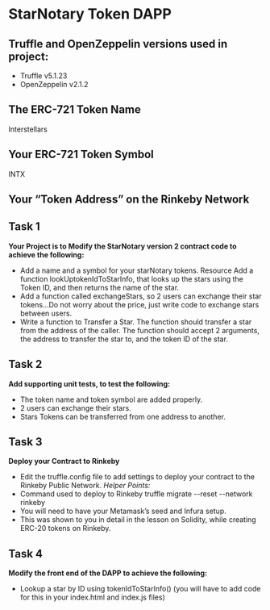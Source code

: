 # StarNotary Token DAPP

## Truffle and OpenZeppelin versions used in project:
- Truffle v5.1.23
- OpenZeppelin v2.1.2

## The ERC-721 Token Name
Interstellars

## Your ERC-721 Token Symbol
INTX

## Your “Token Address” on the Rinkeby Network




## Task 1
**Your Project is to Modify the StarNotary version 2 contract code to achieve the following:**
- Add a name and a symbol for your starNotary tokens. Resource
Add a function lookUptokenIdToStarInfo, that looks up the stars using the Token ID, and then returns the name of the star.
- Add a function called exchangeStars, so 2 users can exchange their star tokens...Do not worry about the price, just write code to exchange stars between users.
- Write a function to Transfer a Star. The function should transfer a star from the address of the caller. The function should accept 2 arguments, the address to transfer the star to, and the token ID of the star.

## Task 2
**Add supporting unit tests, to test the following:**
- The token name and token symbol are added properly.
- 2 users can exchange their stars.
- Stars Tokens can be transferred from one address to another.

## Task 3
**Deploy your Contract to Rinkeby**
- Edit the truffle.config file to add settings to deploy your contract to the Rinkeby Public Network.
*Helper Points:*
- Command used to deploy to Rinkeby truffle migrate --reset --network rinkeby
- You will need to have your Metamask’s seed and Infura setup.
- This was shown to you in detail in the lesson on Solidity, while creating ERC-20 tokens on Rinkeby.

## Task 4
**Modify the front end of the DAPP to achieve the following:**
- Lookup a star by ID using tokenIdToStarInfo() (you will have to add code for this in your index.html and index.js files)